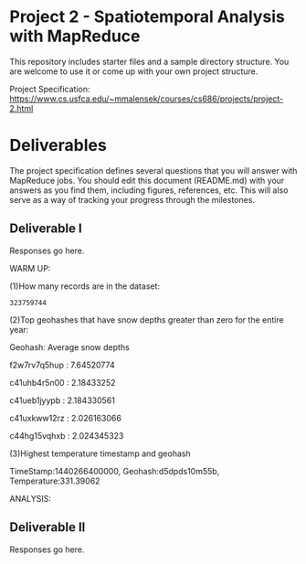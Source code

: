 # Project 2 - Spatiotemporal Analysis with MapReduce

This repository includes starter files and a sample directory structure. You are welcome to use it or come up with your own project structure.

Project Specification: https://www.cs.usfca.edu/~mmalensek/courses/cs686/projects/project-2.html

# Deliverables

The project specification defines several questions that you will answer with MapReduce jobs. You should edit this document (README.md) with your answers as you find them, including figures, references, etc. This will also serve as a way of tracking your progress through the milestones.




## Deliverable I

Responses go here.

WARM UP:

(1)How many records are in the dataset:

    323759744

(2)Top geohashes that have snow depths greater than zero for the entire year:

Geohash:        Average snow depths

f2w7rv7q5hup :	7.64520774

c41uhb4r5n00 :	2.18433252

c41ueb1jyypb :	2.184330561

c41uxkww12rz :	2.026163066

c44hg15vqhxb :	2.024345323

(3)Highest temperature timestamp and geohash

TimeStamp:1440266400000, Geohash:d5dpds10m55b, Temperature:331.39062

ANALYSIS:







## Deliverable II

Responses go here.
